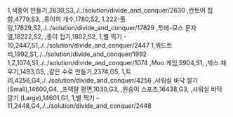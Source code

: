 1,색종이 만들기,2630,S3,./../solution/divide_and_conquer/2630
,칸토어 집합,4779,S3,
,종이의 개수,1780,S2,
1,222-풀링,17829,S2,./../solution/divide_and_conquer/17829
,투에-모스 문자열,18222,S2,
,종이 접기,1802,S2,
1,별 찍기 - 10,2447,S1,./../solution/divide_and_conquer/2447
1,쿼드트리,1992,S1,./../solution/divide_and_conquer/1992
1,Z,1074,S1,./../solution/divide_and_conquer/1074
,Moo 게임,5904,S1,
,박스 채우기,1493,G5,
,같은 수로 만들기,2374,G5,
1,트리,4256,G4,./../solution/divide_and_conquer/4256
,샤워실 바닥 깔기 (Small),14600,G4,
,프렉탈 평면,1030,G3,
,원숭이 스포츠,16438,G3,
,샤워실 바닥 깔기 (Large),14601,G1,
1,별 찍기 - 11,2448,G4,./../solution/divide_and_conquer/2448
